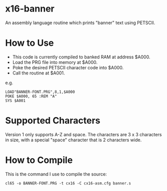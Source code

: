 # x16-banner
An assembly language routine which prints "banner" text using PETSCII.

# How to Use
* This code is currently compiled to banked RAM at address $A000.
* Load the PRG file into memory at $A000.
* Poke the desired PETSCII character code into $A000.
* Call the routine at $A001.

e.g.
```
LOAD"BANNER-FONT.PRG",8,1,$A000
POKE $A000, 65 :REM "A"
SYS $A001
```
# Supported Characters
Version 1 only supports A-Z and space. The characters are 3 x 3 characters in size, with a special "space" character that is 2 characters wide.

# How to Compile
This is the command I use to compile the source:

```cl65 -o BANNER-FONT.PRG -t cx16 -C cx16-asm.cfg banner.s```
